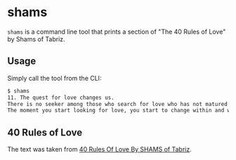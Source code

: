 # shams

`shams` is a command line tool that prints a section of "The 40 Rules of Love" by Shams of Tabriz.

## Usage
Simply call the tool from the CLI:

```zsh
$ shams
11. The quest for love changes us.
There is no seeker among those who search for love who has not matured on the way.
The moment you start looking for love, you start to change within and without.
```

## 40 Rules of Love
The text was taken from [40 Rules Of Love By SHAMS of Tabriz](https://witandwisdomwithfunandinfo.wordpress.com/2015/08/01/40-rules-of-love-by-shams-of-tabriz/).
